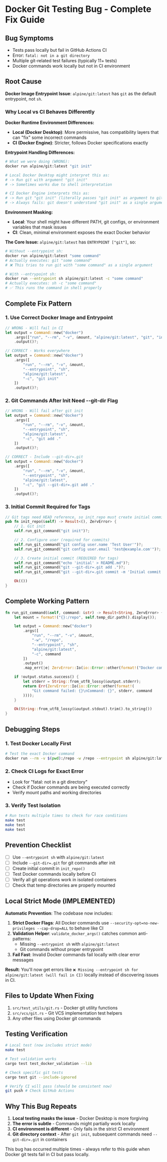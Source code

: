 # Docker Git Testing Bug - Complete Fix Guide

## Bug Symptoms

- Tests pass locally but fail in GitHub Actions CI
- Error: `fatal: not in a git directory`
- Multiple git-related test failures (typically 11+ tests)
- Docker commands work locally but not in CI environment

## Root Cause

**Docker Image Entrypoint Issue**: `alpine/git:latest` has `git` as the default entrypoint, not `sh`.

### Why Local vs CI Behaves Differently

**Docker Runtime Environment Differences:**

- **Local (Docker Desktop)**: More permissive, has compatibility layers that can "fix" some incorrect commands
- **CI (Docker Engine)**: Stricter, follows Docker specifications exactly

**Entrypoint Handling Differences:**

```bash
# What we were doing (WRONG):
docker run alpine/git:latest "git init"

# Local Docker Desktop might interpret this as:
# -> Run git with argument "git init"
# -> Sometimes works due to shell interpretation

# CI Docker Engine interprets this as:
# -> Run git "git init" (literally passes "git init" as argument to git)
# -> Always fails: git doesn't understand "git init" as a single argument
```

**Environment Masking:**

- **Local**: Your shell might have different PATH, git configs, or environment variables that mask issues
- **CI**: Clean, minimal environment exposes the exact Docker behavior

**The Core Issue:**
`alpine/git:latest` has `ENTRYPOINT ["git"]`, so:

```bash
# Without --entrypoint sh:
docker run alpine/git:latest "some command"
# Actually executes: git "some command"
# ❌ This tries to run git with "some command" as a single argument

# With --entrypoint sh:
docker run --entrypoint sh alpine/git:latest -c "some command"
# Actually executes: sh -c "some command"
# ✅ This runs the command in shell properly
```

## Complete Fix Pattern

### 1. Use Correct Docker Image and Entrypoint

```rust
// WRONG - Will fail in CI
let output = Command::new("docker")
    .args(["run", "--rm", "-v", &mount, "alpine/git:latest", "git", "init"])
    .output()?;

// CORRECT - Works everywhere
let output = Command::new("docker")
    .args([
        "run", "--rm", "-v", &mount,
        "--entrypoint", "sh",
        "alpine/git:latest",
        "-c", "git init"
    ])
    .output()?;
```

### 2. Git Commands After Init Need --git-dir Flag

```rust
// WRONG - Will fail after git init
let output = Command::new("docker")
    .args([
        "run", "--rm", "-v", &mount,
        "--entrypoint", "sh",
        "alpine/git:latest",
        "-c", "git add ."
    ])
    .output()?;

// CORRECT - Include --git-dir=.git
let output = Command::new("docker")
    .args([
        "run", "--rm", "-v", &mount,
        "--entrypoint", "sh",
        "alpine/git:latest",
        "-c", "git --git-dir=.git add ."
    ])
    .output()?;
```

### 3. Initial Commit Required for Tags

```rust
// Git tags need HEAD reference, so init_repo must create initial commit
pub fn init_repo(&self) -> Result<(), ZervError> {
    // 1. Git init
    self.run_git_command("git init")?;

    // 2. Configure user (required for commits)
    self.run_git_command("git config user.name 'Test User'")?;
    self.run_git_command("git config user.email 'test@example.com'")?;

    // 3. Create initial commit (REQUIRED for tags)
    self.run_git_command("echo 'initial' > README.md")?;
    self.run_git_command("git --git-dir=.git add .")?;
    self.run_git_command("git --git-dir=.git commit -m 'Initial commit'")?;

    Ok(())
}
```

## Complete Working Pattern

```rust
fn run_git_command(&self, command: &str) -> Result<String, ZervError> {
    let mount = format!("{}:/repo", self.temp_dir.path().display());

    let output = Command::new("docker")
        .args([
            "run", "--rm", "-v", &mount,
            "-w", "/repo",
            "--entrypoint", "sh",
            "alpine/git:latest",
            "-c", command
        ])
        .output()
        .map_err(|e| ZervError::Io(io::Error::other(format!("Docker command failed: {}", e))))?;

    if !output.status.success() {
        let stderr = String::from_utf8_lossy(&output.stderr);
        return Err(ZervError::Io(io::Error::other(format!(
            "Git command failed: {}\nCommand: {}", stderr, command
        ))));
    }

    Ok(String::from_utf8_lossy(&output.stdout).trim().to_string())
}
```

## Debugging Steps

### 1. Test Docker Locally First

```bash
# Test the exact Docker command
docker run --rm -v $(pwd):/repo -w /repo --entrypoint sh alpine/git:latest -c "git init"
```

### 2. Check CI Logs for Exact Error

- Look for "fatal: not in a git directory"
- Check if Docker commands are being executed correctly
- Verify mount paths and working directories

### 3. Verify Test Isolation

```bash
# Run tests multiple times to check for race conditions
make test
make test
make test
```

## Prevention Checklist

- [ ] Use `--entrypoint sh` with `alpine/git:latest`
- [ ] Include `--git-dir=.git` for git commands after init
- [ ] Create initial commit in `init_repo()`
- [ ] Test Docker commands locally before CI
- [ ] Verify all git operations work in isolated containers
- [ ] Check that temp directories are properly mounted

## Local Strict Mode (IMPLEMENTED)

**Automatic Prevention**: The codebase now includes:

1. **Strict Docker Flags**: All Docker commands use `--security-opt=no-new-privileges --cap-drop=ALL` to behave like CI
2. **Validation Helper**: `validate_docker_args()` catches common anti-patterns:
    - Missing `--entrypoint sh` with `alpine/git:latest`
    - Git commands without proper entrypoint
3. **Fail Fast**: Invalid Docker commands fail locally with clear error messages

**Result**: You'll now get errors like `❌ Missing --entrypoint sh for alpine/git:latest (will fail in CI)` locally instead of discovering issues in CI.

## Files to Update When Fixing

1. `src/test_utils/git.rs` - Docker git utility functions
2. `src/vcs/git.rs` - Git VCS implementation test helpers
3. Any other files using Docker git commands

## Testing Verification

```bash
# Local test (now includes strict mode)
make test

# Test validation works
cargo test test_docker_validation --lib

# Check specific git tests
cargo test git --include-ignored

# Verify CI will pass (should be consistent now)
git push # Check GitHub Actions
```

## Why This Bug Repeats

1. **Local testing masks the issue** - Docker Desktop is more forgiving
2. **The error is subtle** - Commands might partially work locally
3. **CI environment is different** - Only fails in the strict CI environment
4. **Git directory context** - After `git init`, subsequent commands need `--git-dir=.git` in containers

This bug has occurred multiple times - always refer to this guide when Docker git tests fail in CI but pass locally.
